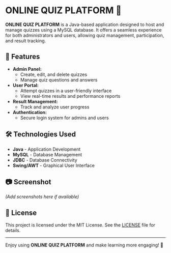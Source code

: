 # ONLINE QUIZ PLATFORM 🎯

**ONLINE QUIZ PLATFORM** is a Java-based application designed to host and manage quizzes using a MySQL database. It offers a seamless experience for both administrators and users, allowing quiz management, participation, and result tracking.

## 🚀 Features
- **Admin Panel:**
  - Create, edit, and delete quizzes
  - Manage quiz questions and answers
- **User Portal:**
  - Attempt quizzes in a user-friendly interface
  - View real-time results and performance reports
- **Result Management:**
  - Track and analyze user progress
- **Authentication:**
  - Secure login system for admins and users

## 🛠️ Technologies Used
- **Java** - Application Development
- **MySQL** - Database Management
- **JDBC** - Database Connectivity
- **Swing/AWT** - Graphical User Interface

## 📷 Screenshot
*(Add screenshots here if available)*


## 📜 License
This project is licensed under the MIT License. See the [LICENSE](LICENSE) file for details.


---

Enjoy using **ONLINE QUIZ PLATFORM** and make learning more engaging! 🚀

